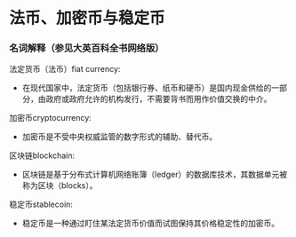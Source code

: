 # 法币、加密币与稳定币

### 名词解释（参见大英百科全书网络版）

法定货币（法币）fiat currency:
-  在现代国家中，法定货币（包括银行券、纸币和硬币）是国内现金供给的一部分，由政府或政府允许的机构发行，不需要背书而用作价值交换的中介。

加密币cryptocurrency:
-  加密币是不受中央权威监管的数字形式的辅助、替代币。

区块链blockchain:
-  区块链是基于分布式计算机网络账簿（ledger）的数据库技术，其数据单元被称为区块（blocks）。

稳定币stablecoin:
-  稳定币是一种通过盯住某法定货币价值而试图保持其价格稳定性的加密币。

